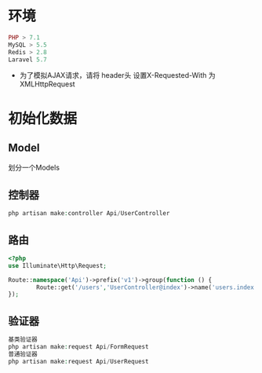 # 环境
```php
PHP > 7.1
MySQL > 5.5
Redis > 2.8
Laravel 5.7
```
- 为了模拟AJAX请求，请将 header头 设置X-Requested-With 为 XMLHttpRequest

# 初始化数据

## Model
划分一个Models

## 控制器
```php
php artisan make:controller Api/UserController
```

## 路由
```php
<?php
use Illuminate\Http\Request;

Route::namespace('Api')->prefix('v1')->group(function () {
        Route::get('/users','UserController@index')->name('users.index');
});
```

## 验证器
```php
基类验证器
php artisan make:request Api/FormRequest
普通验证器
php artisan make:request Api/UserRequest
```
